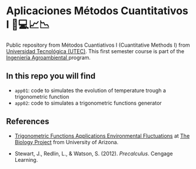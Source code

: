 # Aplicaciones Métodos Cuantitativos I 📖💻📈📉
Public repository from Métodos Cuantiativos I (Cuantitative Methods I) from [Universidad Tecnológica (UTEC)](https://utec.edu.uy/es/). This first semester course is part of the [Ingeniería Agroambiental ](https://utec.edu.uy/es/educacion/carrera/ingenieria-agroambiental/) program.


## In this repo you will find
* `app01`: code to simulates the evolution of temperature trough a trigonometric function
* `app02`: code to simulates a trigonometric functions generator

## References

* [Trigonometric Functions Applications Environmental Fluctuations](http://www.biology.arizona.edu/biomath/tutorials/trigonometric/Applications/EnFluct.html) at [The Biology Project](http://www.biology.arizona.edu/DEFAULT.html) from University of Arizona.

* Stewart, J., Redlin, L., & Watson, S. (2012). *Precalculus*. Cengage Learning.